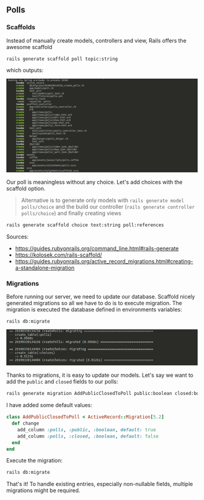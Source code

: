 ## Polls

### Scaffolds

Instead of manually create models, controllers and view, Rails offers
the awesome scaffold

```
rails generate scaffold poll topic:string
```

which outputs:

![Poll scaffold](screenshots/01.00_scaffold.png)

Our poll is meaningless without any choice. Let's add choices with
the scaffold option.

> Alternative is to generate only models with `rails generate model polls/choice`
> and the build our controller (`rails generate controller polls/choice`) and
> finally creating views

```sh
rails generate scaffold choice text:string poll:references
```

Sources:

- <https://guides.rubyonrails.org/command_line.html#rails-generate>
- <https://kolosek.com/rails-scaffold/>
- <https://guides.rubyonrails.org/active_record_migrations.html#creating-a-standalone-migration>

### Migrations

Before running our server, we need to update our database. Scaffold
nicely generated migrations so all we have to do is to execute 
migration. The migration is executed the database defined in 
environments variables:

```
rails db:migrate
```

![Migration](screenshots/01.01_migration.png)

Thanks to migrations, it is easy to update our models. Let's say we
want to add the `public` and `closed` fields to our polls:

```sh
rails generate migration AddPublicClosedToPoll public:boolean closed:boolean
```

I have added some default values:

```ruby
class AddPublicClosedToPoll < ActiveRecord::Migration[5.2]
  def change
    add_column :polls, :public, :boolean, default: true
    add_column :polls, :closed, :boolean, default: false
  end
end
```

Execute the migration:

```sh
rails db:migrate
```

That's it! To handle existing entries, especially non-nullable fields, multiple
migrations might be required.
